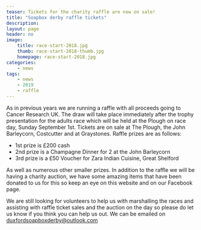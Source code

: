 ```yaml
---
teaser: Tickets for the charity raffle are now on sale!
title: "Soapbox derby raffle tickets"
description:
layout: page
header: no
image: 
    title: race-start-2018.jpg
    thumb: race-start-2018-thumb.jpg
    homepage: race-start-2018.jpg
categories:
    - news
tags:
    - news
    - 2019
    - raffle
---
```


As in previous years we are running a raffle with all proceeds going to Cancer Research UK. The draw will take place immediately after the trophy presentation for the adults race which will be held at the Plough on race day, Sunday September 1st. Tickets are on sale at The Plough, the John Barleycorn, Costcutter and at Graystones. Raffle prizes are as follows:

-  1st prize is £200 cash
-  2nd prize is a Champagne Dinner for 2 at the John Barleycorn
-  3rd prize is a £50 Voucher for Zara Indian Cuisine, Great Shelford

As well as numerous other smaller prizes. In addition to the raffle we will be having a charity auction, we have some amazing items that have been donated to us for this so keep an eye on this website and on our Facebook page. 

We are still looking for volunteers to help us with marshalling the races and assisting with raffle ticket sales and the auction on the day so please do let us know if you think you can help us out. We can be emailed on [duxfordsoapboxderby@outlook.com][1]

[1]: mailto:duxfordsoapboxderby@outlook.com